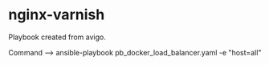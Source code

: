 # nginx-varnish
Playbook created from avigo.

Command --> ansible-playbook pb_docker_load_balancer.yaml -e "host=all"
